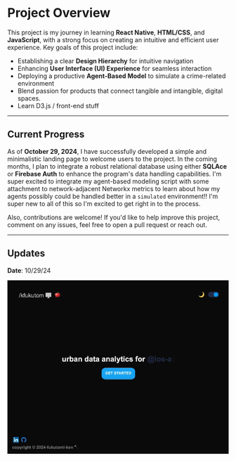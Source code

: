 # Project Overview

This project is my journey in learning **React Native**, **HTML/CSS**, and **JavaScript**, with a strong focus on creating an intuitive and efficient user experience. Key goals of this project include:

- Establishing a clear **Design Hierarchy** for intuitive navigation
- Enhancing **User Interface (UI) Experience** for seamless interaction
- Deploying a productive **Agent-Based Model** to simulate a crime-related environment
- Blend passion for products that connect tangible and intangible, digital spaces.
- Learn D3.js / front-end stuff

---

## Current Progress

As of **October 29, 2024**, I have successfully developed a simple and minimalistic landing page to welcome users to the project. In the coming months, I plan to integrate a robust relational database using either **SQLAce** or **Firebase Auth** to enhance the program's data handling capabilities. I'm super excited to integrate my agent-based modeling script with some attachment to network-adjacent Networkx metrics to learn about how my agents possibly could be handled better in a `simulated` environment!! I'm super new to all of this so I'm excited to get right in to the process.

Also, contributions are welcome! If you'd like to help improve this project, comment on any issues, feel free to open a pull request or reach out.

---

## Updates

**Date**: 10/29/24

![Landing Page GIF](./frontend_asset1.gif) 
